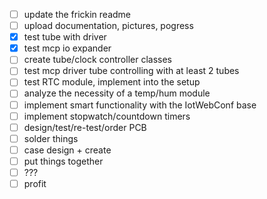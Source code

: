 - [ ] update the frickin readme
- [ ] upload documentation, pictures, pogress
- [x] test tube with driver
- [x] test mcp io expander
- [ ] create tube/clock controller classes
- [ ] test mcp driver tube controlling with at least 2 tubes
- [ ] test RTC module, implement into the setup
- [ ] analyze the necessity of a temp/hum module
- [ ] implement smart functionality with the IotWebConf base
- [ ] implement stopwatch/countdown timers
- [ ] design/test/re-test/order PCB
- [ ] solder things
- [ ] case design + create
- [ ] put things together
- [ ] ???
- [ ] profit
